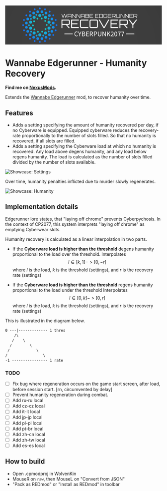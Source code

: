 <p align="center">
<img src="assets/banner.png" alt="Logo">

# Wannabe Edgerunner - Humanity Recovery

**Find me on [NexusMods](https://www.nexusmods.com/cyberpunk2077/mods/6330).**

Extends the [Wannabe Edgerunner](https://www.nexusmods.com/cyberpunk2077/mods/5646) mod, to recover humanity over time.

## Features

* Adds a setting specifying the amount of humanity recovered per day, if no Cyberware is equipped. Equipped cyberware reduces the recovery-rate proportionally to the number of slots filled. So that no humanity is recovered, if all slots are filled.
* Adds a setting specifying the Cyberware load at which no humanity is recovered. Any load above degens humanity, and any load below regens humanity. The load is calculated as the number of slots filled divided by the number of slots available.

![Showcase: Settings](https://user-images.githubusercontent.com/19748542/200834546-c1a1492d-c6d6-4ea4-9d5a-044c23781f6c.png)

Over time, humanity penalties inflicted due to murder slowly regenerates.

![Showcase: Humanity](https://user-images.githubusercontent.com/19748542/200698707-8de548ec-3c52-48be-8ac0-5c7eb0e22ea6.png)

## Implementation details

Edgerunner lore states, that "laying off chrome" prevents Cyberpychosis. In the context of CP2077, this system interprets "laying off chrome" as emptying Cyberwear slots.

Humanity recovery is calculated as a linear interpolation in two parts.

- If the **Cyberware load is higher than the threshold** degens humanity proportional to the load over the threshold. Interpolates $$l \in [k,1] -> [0,-r]$$ where $l$ is the load, $k$ is the threshold (settings), and $r$ is the recovery rate (settings)

- If the **Cyberware load is higher than the threshold** regens humanity proportional to the load under the threshold Interpolates $$l \in [0,k] -> [0,r]$$ where $l$ is the load, $k$ is the threshold (settings), and $r$ is the recovery rate (settings)

This is illustrated in the diagram below.
```
0 ---|------------- 1 thres
    /\
   /    \
  /        \ 
 /            \
/                \
-1 ---------------- 1 rate
```

### TODO
- [ ] Fix bug where regeneration occurs on the game start screen, after load, before session start. [rn, circumvented by delay]
- [ ] Prevent humanity regeneration during combat.
- [ ] Add ru-ru local
- [ ] Add cz-cz local
- [ ] Add it-it local
- [ ] Add jp-jp local
- [ ] Add pl-pl local
- [ ] Add pt-br local
- [ ] Add zh-cn local
- [ ] Add zh-tw local
- [ ] Add es-es local

## How to build

- Open .cpmodproj in WolvenKin
- MouseR on `raw`, then MouseL on "Convert from JSON"
- "Pack as REDmod" or "Install as REDmod" in toolbar
